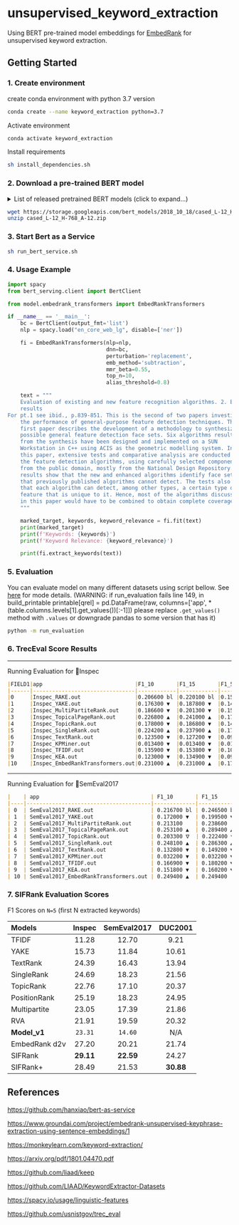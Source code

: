 # unsupervised_keyword_extraction
Using BERT pre-trained model embeddings for [EmbedRank](https://github.com/swisscom/ai-research-keyphrase-extraction) for unsupervised keyword extraction.

## Getting Started

### 1. Create environment
create conda environment with python 3.7 version
```bash
conda create --name keyword_extraction python=3.7
```

Activate environment
```bash
conda activate keyword_extraction
```

Install requirements
```bash
sh install_dependencies.sh
```

### 2. Download a pre-trained BERT model

<details>
 <summary>List of released pretrained BERT models (click to expand...)</summary>


<table>
<tr><td><a href="https://storage.googleapis.com/bert_models/2018_10_18/uncased_L-12_H-768_A-12.zip">BERT-Base, Uncased</a></td><td>12-layer, 768-hidden, 12-heads, 110M parameters</td></tr>
<tr><td><a href="https://storage.googleapis.com/bert_models/2018_10_18/uncased_L-24_H-1024_A-16.zip">BERT-Large, Uncased</a></td><td>24-layer, 1024-hidden, 16-heads, 340M parameters</td></tr>
<tr><td><a href="https://storage.googleapis.com/bert_models/2018_10_18/cased_L-12_H-768_A-12.zip">BERT-Base, Cased</a></td><td>12-layer, 768-hidden, 12-heads , 110M parameters</td></tr>
<tr><td><a href="https://storage.googleapis.com/bert_models/2018_10_18/cased_L-24_H-1024_A-16.zip">BERT-Large, Cased</a></td><td>24-layer, 1024-hidden, 16-heads, 340M parameters</td></tr>
<tr><td><a href="https://storage.googleapis.com/bert_models/2018_11_23/multi_cased_L-12_H-768_A-12.zip">BERT-Base, Multilingual Cased (New)</a></td><td>104 languages, 12-layer, 768-hidden, 12-heads, 110M parameters</td></tr>
<tr><td><a href="https://storage.googleapis.com/bert_models/2018_11_03/multilingual_L-12_H-768_A-12.zip">BERT-Base, Multilingual Cased (Old)</a></td><td>102 languages, 12-layer, 768-hidden, 12-heads, 110M parameters</td></tr>
<tr><td><a href="https://storage.googleapis.com/bert_models/2018_11_03/chinese_L-12_H-768_A-12.zip">BERT-Base, Chinese</a></td><td>Chinese Simplified and Traditional, 12-layer, 768-hidden, 12-heads, 110M parameters</td></tr>
</table>

</details>

```bash
wget https://storage.googleapis.com/bert_models/2018_10_18/cased_L-12_H-768_A-12.zip
unzip cased_L-12_H-768_A-12.zip
```

### 3. Start Bert as a Service
```bash
sh run_bert_service.sh
```


### 4. Usage Example
```python
import spacy
from bert_serving.client import BertClient

from model.embedrank_transformers import EmbedRankTransformers

if __name__ == '__main__':
    bc = BertClient(output_fmt='list')
    nlp = spacy.load("en_core_web_lg", disable=['ner'])

    fi = EmbedRankTransformers(nlp=nlp,
                               dnn=bc,
                               perturbation='replacement',
                               emb_method='subtraction',
                               mmr_beta=0.55,
                               top_n=10,
                               alias_threshold=0.8)

    text = """
    Evaluation of existing and new feature recognition algorithms. 2. Experimental
	results
For pt.1 see ibid., p.839-851. This is the second of two papers investigating
	the performance of general-purpose feature detection techniques. The
	first paper describes the development of a methodology to synthesize
	possible general feature detection face sets. Six algorithms resulting
	from the synthesis have been designed and implemented on a SUN
	Workstation in C++ using ACIS as the geometric modelling system. In
	this paper, extensive tests and comparative analysis are conducted on
	the feature detection algorithms, using carefully selected components
	from the public domain, mostly from the National Design Repository. The
	results show that the new and enhanced algorithms identify face sets
	that previously published algorithms cannot detect. The tests also show
	that each algorithm can detect, among other types, a certain type of
	feature that is unique to it. Hence, most of the algorithms discussed
	in this paper would have to be combined to obtain complete coverage
    """

    marked_target, keywords, keyword_relevance = fi.fit(text)
    print(marked_target)
    print(f'Keywords: {keywords}')
    print(f'Keyword Relevance: {keyword_relevance}')

    print(fi.extract_keywords(text))
```

### 5. Evaluation
You can evaluate model on many different datasets using script bellow. See [here](run_evaluation.py) for mode details. (WARNING: if run_evaluation fails line 149, in build_printable
    printable[qrel] = pd.DataFrame(raw, columns=['app', *(table.columns.levels[1].get_values())[:-1]]) please replace `.get_values()` method with `.values` or downgrade pandas to some version that has it)
```bash
python -m run_evaluation
```

### 6. TrecEval Score Results
----------------------------------------------------------------------------------------
Running Evaluation for Inspec
```markdown
|FIELD1|app                             |F1_10       |F1_15       |F1_5        |P_10        |P_15        |P_5         |map_10      |map_15      |map_5       |recall_10   |recall_15   |recall_5    |
|------|--------------------------------|------------|------------|------------|------------|------------|------------|------------|------------|------------|------------|------------|------------|
|0     |Inspec_RAKE.out                 |0.206600 bl |0.220100 bl |0.152400 bl |0.250400 bl |0.216900 bl |0.282300 bl |0.100100 bl |0.115100 bl |0.070500 bl |0.188100 bl |0.236900 bl |0.110300 bl |
|1     |Inspec_YAKE.out                 |0.176300 ▼  |0.187800 ▼  |0.144500 ▼  |0.208300 ▼  |0.181400 ▼  |0.261700 ▼  |0.092000 ▼  |0.104000 ▼  |0.072700    |0.165800 ▼  |0.214100 ▼  |0.105400 ᐁ  |
|2     |Inspec_MultiPartiteRank.out     |0.186600 ▼  |0.201300 ▼  |0.156000    |0.221000 ▼  |0.190600 ▼  |0.285600    |0.101700    |0.114100    |0.081100 ▲  |0.171200 ▼  |0.216700 ▼  |0.113000    |
|3     |Inspec_TopicalPageRank.out      |0.226800 ▲  |0.241000 ▲  |0.174100 ▲  |0.272700 ▲  |0.233700 ▲  |0.319600 ▲  |0.116500 ▲  |0.133500 ▲  |0.084200 ▲  |0.206600 ▲  |0.257900 ▲  |0.126100 ▲  |
|4     |Inspec_TopicRank.out            |0.178000 ▼  |0.186800 ▼  |0.149000    |0.211100 ▼  |0.175300 ▼  |0.272300    |0.093900 ▼  |0.103000 ▼  |0.075100 ᐃ  |0.161300 ▼  |0.195600 ▼  |0.107800    |
|5     |Inspec_SingleRank.out           |0.224200 ▲  |0.237900 ▲  |0.170900 ▲  |0.269600 ▲  |0.231400 ▲  |0.313500 ▲  |0.114400 ▲  |0.131200 ▲  |0.082600 ▲  |0.204800 ▲  |0.256300 ▲  |0.123800 ▲  |
|6     |Inspec_TextRank.out             |0.123500 ▼  |0.127200 ▼  |0.097500 ▼  |0.140900 ▼  |0.106500 ▼  |0.177800 ▼  |0.050600 ▼  |0.052900 ▼  |0.040900 ▼  |0.102100 ▼  |0.113100 ▼  |0.068900 ▼  |
|7     |Inspec_KPMiner.out              |0.013400 ▼  |0.013400 ▼  |0.013300 ▼  |0.011700 ▼  |0.007800 ▼  |0.022900 ▼  |0.006600 ▼  |0.006600 ▼  |0.006600 ▼  |0.008400 ▼  |0.008400 ▼  |0.008200 ▼  |
|8     |Inspec_TFIDF.out                |0.135900 ▼  |0.153800 ▼  |0.100400 ▼  |0.157100 ▼  |0.146000 ▼  |0.176400 ▼  |0.059300 ▼  |0.069900 ▼  |0.043900 ▼  |0.129700 ▼  |0.178100 ▼  |0.074100 ▼  |
|9     |Inspec_KEA.out                  |0.123000 ▼  |0.134900 ▼  |0.095200 ▼  |0.142700 ▼  |0.128700 ▼  |0.166600 ▼  |0.053600 ▼  |0.061300 ▼  |0.041300 ▼  |0.117400 ▼  |0.156100 ▼  |0.070500 ▼  |
|10    |Inspec_EmbedRankTransformers.out|0.231000 ▲  |0.231000 ▲  |0.175300 ▲  |0.278600 ▲  |0.185700 ▼  |0.328400 ▲  |0.117500 ▲  |0.117500    |0.084900 ▲  |0.206500 ▲  |0.206500 ▼  |0.125900 ▲  |
```
----------------------------------------------------------------------------------------
Running Evaluation for SemEval2017
```markdown
|    | app                                   | F1_10       | F1_15       | F1_5        | P_10        | P_15        | P_5         | map_10      | map_15      | map_5       | recall_10   | recall_15   | recall_5    |
|----|---------------------------------------|-------------|-------------|-------------|-------------|-------------|-------------|-------------|-------------|-------------|-------------|-------------|-------------|
| 0  | SemEval2017_RAKE.out                  | 0.216700 bl | 0.246500 bl | 0.140200 bl | 0.299600 bl | 0.272200 bl | 0.309500 bl | 0.093700 bl | 0.114600 bl | 0.058200 bl | 0.179000 bl | 0.240200 bl | 0.093700 bl |
| 1  | SemEval2017_YAKE.out                  | 0.172000 ▼  | 0.199500 ▼  | 0.114000 ▼  | 0.235900 ▼  | 0.219300 ▼  | 0.249100 ▼  | 0.073400 ▼  | 0.088400 ▼  | 0.049900 ▼  | 0.143400 ▼  | 0.196300 ▼  | 0.076600 ▼  |
| 2  | SemEval2017_MultiPartiteRank.out      | 0.213100    | 0.238600    | 0.161600 ▲  | 0.297000    | 0.264200    | 0.358600 ▲  | 0.106400 ▲  | 0.125700 ᐃ  | 0.077000 ▲  | 0.175600    | 0.231900    | 0.108100 ▲  |
| 3  | SemEval2017_TopicalPageRank.out       | 0.253100 ▲  | 0.289400 ▲  | 0.173000 ▲  | 0.350900 ▲  | 0.319300 ▲  | 0.382200 ▲  | 0.124600 ▲  | 0.152900 ▲  | 0.081500 ▲  | 0.208700 ▲  | 0.281400 ▲  | 0.115900 ▲  |
| 4  | SemEval2017_TopicRank.out             | 0.203300 ᐁ  | 0.222400 ▼  | 0.159600 ▲  | 0.285600    | 0.247600 ▼  | 0.357800 ▲  | 0.100500    | 0.116500    | 0.075300 ▲  | 0.166300 ᐁ  | 0.213400 ▼  | 0.106300 ▲  |
| 5  | SemEval2017_SingleRank.out            | 0.248100 ▲  | 0.286300 ▲  | 0.170000 ▲  | 0.343800 ▲  | 0.316400 ▲  | 0.373200 ▲  | 0.120700 ▲  | 0.149300 ▲  | 0.078600 ▲  | 0.204500 ▲  | 0.278000 ▲  | 0.114100 ▲  |
| 6  | SemEval2017_TextRank.out              | 0.132800 ▼  | 0.149200 ▼  | 0.091300 ▼  | 0.185000 ▼  | 0.158200 ▼  | 0.206500 ▼  | 0.050100 ▼  | 0.057100 ▼  | 0.035400 ▼  | 0.107000 ▼  | 0.134700 ▼  | 0.060700 ▼  |
| 7  | SemEval2017_KPMiner.out               | 0.032200 ▼  | 0.032200 ▼  | 0.032000 ▼  | 0.034100 ▼  | 0.022900 ▼  | 0.066900 ▼  | 0.016300 ▼  | 0.016400 ▼  | 0.016100 ▼  | 0.018900 ▼  | 0.019100 ▼  | 0.018700 ▼  |
| 8  | SemEval2017_TFIDF.out                 | 0.166900 ▼  | 0.180200 ▼  | 0.131500    | 0.235500 ▼  | 0.200900 ▼  | 0.297400    | 0.076700 ▼  | 0.087500 ▼  | 0.058100    | 0.137200 ▼  | 0.175500 ▼  | 0.087600    |
| 9  | SemEval2017_KEA.out                   | 0.151800 ▼  | 0.160200 ▼  | 0.122200 ▼  | 0.214000 ▼  | 0.178400 ▼  | 0.276300 ᐁ  | 0.069400 ▼  | 0.077400 ▼  | 0.053800    | 0.124700 ▼  | 0.156200 ▼  | 0.081600 ▼  |
| 10 | SemEval2017_EmbedRankTransformers.out | 0.249400 ▲  | 0.249400    | 0.165800 ▲  | 0.345400 ▲  | 0.230300 ▼  | 0.370400 ▲  | 0.117400 ▲  | 0.117400    | 0.076000 ▲  | 0.204200 ▲  | 0.204200 ▼  | 0.110300 ▲  |
```

### 7. SIFRank Evaluation Scores 
F1 Scores on `N=5` (first N extracted keywords)

| Models       | Inspec       | SemEval2017   | DUC2001      |
| :-----       | :----:       | :----:        |:----:        |
| TFIDF        | 11.28        | 12.70         |  9.21        |
| YAKE         | 15.73        | 11.84         | 10.61        |
| TextRank     | 24.39        | 16.43         | 13.94        |
| SingleRank   | 24.69        | 18.23         | 21.56        |
| TopicRank    | 22.76        | 17.10         | 20.37        |
| PositionRank | 25.19        | 18.23         | 24.95        |
| Multipartite | 23.05        | 17.39         | 21.86        |
| RVA          | 21.91        | 19.59         | 20.32        |
| **Model_v1** |`23.31`       | `14.60`       | N/A          |
| EmbedRank d2v| 27.20        | 20.21         | 21.74        |
| SIFRank      | **29.11**    | **22.59**     | 24.27        |
| SIFRank+     | 28.49        | 21.53         | **30.88**    |


## References
https://github.com/hanxiao/bert-as-service

https://www.groundai.com/project/embedrank-unsupervised-keyphrase-extraction-using-sentence-embeddings/1

https://monkeylearn.com/keyword-extraction/

https://arxiv.org/pdf/1801.04470.pdf

https://github.com/liaad/keep

https://github.com/LIAAD/KeywordExtractor-Datasets

https://spacy.io/usage/linguistic-features

https://github.com/usnistgov/trec_eval